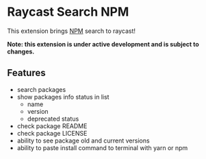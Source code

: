 # Raycast Search NPM

This extension brings [NPM](https://www.npmjs.com/) search to raycast!

**Note: this extension is under active development and is subject to changes.**

## Features

- search packages
- show packages info status in list
  - name
  - version
  - deprecated status
- check package README
- check package LICENSE
- ability to see package old and current versions
- ability to paste install command to terminal with yarn or npm
